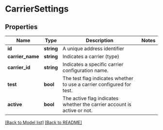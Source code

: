 # CarrierSettings

## Properties
Name | Type | Description | Notes
------------ | ------------- | ------------- | -------------
**id** | **string** | A unique address identifier | 
**carrier_name** | **string** | Indicates a carrier (type) | 
**carrier_id** | **string** | Indicates a specific carrier configuration name. | 
**test** | **bool** | The test flag indicates whether to use a carrier configured for test. | 
**active** | **bool** | The active flag indicates whether the carrier account is active or not. | 

[[Back to Model list]](../../README.md#documentation-for-models) [[Back to README]](../../README.md)

